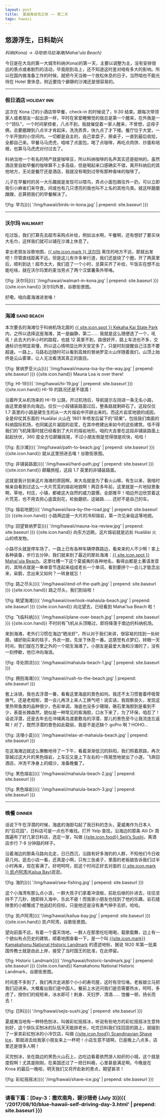```yaml
---
layout: post
title:  夏威夷自驾之旅 —— 第二天
tags: hawaii
---
```


## 悠游浮生，日料助兴

_科纳(Kona) -> 马哈依乌拉海滩(Mahai'ula Beach)_

今日是在大岛的第一大城市科纳(Kona)的第一天，主要以调整为主，没有安排很远的景点或者剧烈的活动，毕竟刚到岛上，还不知道这时差对咱有多大的影响。所以在国内做准备工作的时候，就把今天当做一个放松休息的日子。当然咱也不能光待在 Hotel 里休息，附近要找个僻静的沙滩还是很容易的。
<!--more-->

---

### 假日酒店 <small>HOLIDAY INN</small>
这次在 Kona 订的小酒店带早餐，check-in 的时候说了，9:30 结束。跟每次带领家人或者朋友一起出游一样，平时在家爱睡懒觉的我总是第一个醒来，在外我是一个“领队”，一个时间掌控者，八点不到，我就催促着一家人醒来，不曾想，这母子俩，总要磨蹭到八点半才肯起床，洗洗弄弄，快九点了才下楼。餐厅位于大堂，一个半开放的小空间内。一切都是自主的，自己拿盘子，擦桌子，一直到最后收拾，全都自己来。早餐马马虎虎，咱啃了点面包，喝了点咖啡，再吃点肉饼、炒蛋和培根，也算马马虎虎对付过去了。

科纳当地一个有名的特产就是咖啡豆，所以科纳咖啡的名声其实还是挺响的。虽然酒店里自助早餐的咖啡算不上多高级，但是喝起来口感确实不错，离开科纳后的其他地方，无论是餐厅还是酒店，我就没有喝到过带有那种香味的咖啡了。

儿子在早餐时的另一大乐趣就是发现可以喂鸟，弄点小面包屑往外一扔，可以立即吸引小麻雀们来夺食，间或也有几只漂亮的我也叫不上名的其他鸟类。就这样磨磨蹭蹭，总算把我们的早餐解决了。

![fig: 早鸟]({{ '/img/hawaii/birds-in-kona.jpg' | prepend: site.baseurl }})

---

### 沃尔玛 <small>WALMART</small>
吃过饭，我们打算先去超市采购点补给，例如淡水啊，午餐啊，还有想好了要买块大毛巾，这样我们就可以铺在沙滩上休息了。

拿出老朋友谷歌地图，[{{ site.icon.mark }} 沃尔玛](https://goo.gl/DMZmTC) 离住的地方不远，那就出发吧！尽管直线距离不远，但是这儿有许多单行道，我们还是绕了个圈，开了两英里后，顺利到达！超市太大，我们逛了一个小时，总算买齐了补给，午饭实在想不出能吃啥，就在沃尔玛里的麦当劳点了两个汉堡薯条外带咯。

![fig: 沃尔玛]({{ '/img/hawaii/walmart-in-kona.jpg' | prepend: site.baseurl }})
{{site.icon.hand}} <span>沃尔玛外景，谷歌街景图。</span>

好嘞，咱向着海滩进发咯！

---

### 海滩 <small>SAND BEACH</small>
本次要去的海滩位于科纳机场北面的 [{{ site.icon.spot }} Kekaha Kai State Park](https://goo.gl/jP7iJ4) 内，之所以选择这座海滩，其一是幽静，第二…… 我就是这么随便选了一个，吼吼！此去大约半小时的路程，也就 12 英里不到，路很好开，路上车流也不多，交通标识也明显易懂，所以这心情明显比昨天安定多了，只是时刻提醒自己注意不要超速。一路上，马路右边随时可以看到高耸的冒纳罗亚火山伴随着我们，山顶上始终是云山雾罩，让人无法看清其真正的面目。

![fig: 冒纳罗亚火山]({{ '/img/hawaii/mauna-loa-by-the-way.jpg' | prepend: site.baseurl }})
{{site.icon.hand}} <span>Mauna Loa is over there!</span>

![fig: HI-19]({{ '/img/hawaii/hi-19.jpg' | prepend: site.baseurl }})
{{site.icon.hand}} <span>HI-19 的路况还是不错滴！</span>

沿着昨天从机场来的 HI-19 公路，开过机场后，导航提示左拐进一条无名小路，由这里直接杀向海边。仅仅一小段铺装路面过后，整条路就剩碎石了。这段仅仅 1.7 英里的小路是硬生生的从一大片熔岩中开辟出来的。而这片岩浆地貌的成因，全是仰仗其东面的 Hualālai 火山在 1801 年喷发后留下的“硕果”。包括我们南面的科纳国际机场，也同属这片凝固的岩浆，在其中修建出来如今的这些建筑，怪不得我们的飞机降落时就已经看到了大片的熔岩地形。咱的大吉普在这段非铺装路面上起起伏伏，360 度全方位颠簸摇晃，不过小朋友倒是觉得很是欢快，哈哈！

![fig: 去沙滩]({{ '/img/hawaii/path-to-beach.jpg' | prepend: site.baseurl }})
{{site.icon.hand}} <span>就从这里拐进去咯！谷歌街景图。</span>

![fig: 非铺装路面]({{ '/img/hawaii/hard-path.jpg' | prepend: site.baseurl }})
{{site.icon.hand}} <span>颠簸旅程，这段 1.7 英里的非铺装路面。</span>

这就是我计划来这片海滩的原因啊，来大岛就是为了看火山嘛，有生以来，我啥时候亲自看到过这么一大片荒芜的熔岩地貌啊！两百多年前，这里就是一片地狱景象啊，草地，村庄，小镇，都被这大自然的威力震慑，全部推平！咱边开边欣赏着这片荒芜，也不用去担心底盘刮花，轮胎磨损，这破路…… 还好不是自己的车。

![fig: 熔岩地貌]({{ '/img/hawaii/lava-by-the-road.jpg' | prepend: site.baseurl }})
{{site.icon.hand}} <span>小路两边是一大片的冷却熔岩，第一次见亲临这等地貌。</span>

![fig: 回望冒纳罗亚]({{ '/img/hawaii/mauna-loa-review.jpg' | prepend: site.baseurl }})
{{site.icon.hand}} <span>向东方远眺，这片熔岩就是远处 Hualālai 火山的喷发物。</span>

小路尽头就是停车场了，一路上已有各种车辆停靠路边，看来来的人不少啊！拿上各种装备，步行五分钟，我们就来到了最近的那处海滩：[{{ site.icon.spot }} Mahai'ula Beach](https://goo.gl/Tu2Sut)。这里吐槽一下这个夏威夷的各种地名，看得出都是土著语发音的，其特点就是一串单音节连起来组成老长一个单词，看到要拼个一会儿才能念出来，染鹅，念出来又如何？一转身就忘！

![fig: 路之尽头]({{ '/img/hawaii/end-of-the-path.jpg' | prepend: site.baseurl }})
{{site.icon.hand}} <span>路之尽头，我们到站啦！</span>

![fig: 眺望海滩]({{ '/img/hawaii/overlook-mahaiula-beach.jpg' | prepend: site.baseurl }})
{{site.icon.hand}} <span>向北望去，已经看到 Mahai'lua Beach 啦！</span>

![fig: 飞临科纳]({{ '/img/hawaii/plane-over-beach.jpg' | prepend: site.baseurl }})
{{site.icon.hand}} <span>不时的有飞机从头顶略过，即将降落于南边的科纳机场。</span>

来到海滩，老外们习惯在海边“晒龙虾”，所以对于我们来讲，很容易的找到一处树荫，铺好刚买来的毯子，外衣一脱，先坐下休息一番。这感觉有点梦幻，转眼一天时间，我们就在万里之外的一个陌生海滩了。小朋友是最爱大海和沙滩的了，没有一刻停歇，他已冲向海浪。

![fig: 寻处阴凉]({{ '/img/hawaii/mahaiula-beach-1.jpg' | prepend: site.baseurl }})

![fig: 拥抱海滩]({{ '/img/hawaii/rush-to-the-beach.jpg' | prepend: site.baseurl }})

套上泳镜，我也去浮潜一番，看看这里海底的景色如何。我还不太习惯套着呼吸管换气，还是老规矩，潜一会儿再浮上来人工换气吧！说实话，我观察良久，发现这里热带鱼类的品种很少，色彩单调，海底也没多少珊瑚，礁石里海胆到是看到不少，表面长棘森然，貌似是一种常见的紫海胆，口水下来了，为了环保，咱忍了！话说浮潜，还是去年去在冲绳离岛渡嘉敷岛的浮潜，那儿的景色至今让我流连忘返啊！对了，既然浮潜的景色如此靓丽，我是不是还缺个 goPro 啊？HOHO...

![fig: 活埋小袁]({{ '/img/hawaii/relax-at-mahaiula-beach.jpg' | prepend: site.baseurl }})

在这海滩边就这么懒散地待了一下午，看着渐渐低沉的斜阳，我们照着原路，再次穿越过这大片的黑色熔岩，上车后又是上下左右的一阵晃悠地驶出了小道，飞奔回酒店，冲洗干净身上的细沙，准备晚餐了。

![fig: 黑色熔岩]({{ '/img/hawaii/mahaiula-beach-2.jpg' | prepend: site.baseurl }})

![fig: 黑色熔岩]({{ '/img/hawaii/mahaiula-beach-3.jpg' | prepend: site.baseurl }})

---

### 晚餐 <small>DINNER</small>

话说下午在浮潜的时候，海底的海胆勾起了我日料的念头，夏威夷作为日本人的“后花园”，日料店可是一点也不难找。打开 Yelp 查找，沿海边的那条 Alii Dr 周围遍布了好几家日料店，选定一家，叫做 [{{site.icon.food}} Seiji’s Sushi](https://goo.gl/UAZuUn)，离酒店步行 7-8 分钟路的样子。

沿着海边的那条马路向北走，日已西沉，沿路有好多海钓的人群，不知他们今日收获几何。逛去小店一看，还真是小啊，只有三张桌子，里面的老板娘告诉我们过半小时再来，现在客满了。好吧呵呵，趁这个时间正好去对面的 [{{ site.icon.mark }} 凯卢阿湾(Kailua Bay)](https://goo.gl/L1T7Yv)逛逛。

![fig: 海钓]({{ '/img/hawaii/sea-fishing.jpg' | prepend: site.baseurl }})

这个小海湾有那么点小浪，一群大孩子们拿着冲浪板，前赴后继的扑进去，往往坚持不了几秒，随即摔入海中，乐此不疲！而我家小朋友也找到了他的乐趣，岩石缝隙里的小螃蟹成了他追赶的目标，只是他还是没有勇气伸手去抓，哈哈。

![fig: 凯卢阿湾]({{ '/img/hawaii/kailua-bay.jpg' | prepend: site.baseurl }})
{{site.icon.hand}} <span>凯卢阿湾，谷歌街景图。</span>

望向前面不远，有着一个露天场地，一群人在那里吃吃喝喝，载歌载舞，边上有一个貌似有点历史的建筑，顺着地图查看一下，是一个叫 [{{site.icon.mark}} Kamakahonu National Historic Landmark](https://goo.gl/V1moE8) 的遗迹地标，据说 1820 年第一批美国传教士就是由此上岸，接受了当时国王的批准，在此停留。

![fig: Historic Landmark]({{ '/img/hawaii/historic-landmark.jpg' | prepend: site.baseurl }})
{{site.icon.hand}} <span>Kamakahonu National Historic Landmark，谷歌街景图。</span>

时间差不多到了，我们再次走进那个小小的寿司屋，这时有空位咯，老板娘立马把我们迎进来。大概看出我们是中国人，餐前上水还问我们是否需要热水，呵呵，多虑了，按你们的规矩来，冰水即可！刺身、天妇罗、清酒…… 饱餐一顿，扬长而去！

![fig: 日料]({{ '/img/hawaii/sejis-sushi.jpg' | prepend: site.baseurl }})

夏威夷当地有一种特色刨冰，叫做彩虹摇摇冰，听说有些地方的彩虹摇摇冰生意特别好，这个排队买刨冰的队伍天天能排老长，吃完日料我们往回逛的路上，就碰到了一家卖彩虹刨冰的小冷饮店，叫做 [{{site.icon.food}} Scandinavian Shave Ice](https://goo.gl/Gf9xBQ)，那就进去给我家小朋友来上一杯吧！小店生意不错啊，已是晚上八点多，店里还是很多人啊！

买完刨冰，坐在路边的黑色火山石上，边吃边看着依然游人如织的小城，这个就是度假啊！尤其是刚刚，在美国还过了一把日料瘾，心里甚是满足啊。今晚是在 Knoa 的最后一晚啦，明天我们又将开赴新的景点，期望甚浓！

![fig: 彩虹摇摇冰]({{ '/img/hawaii/shave-ice.jpg' | prepend: site.baseurl }})

---

### 请看下篇：[Day-3：撒欢南角，碧沙猎奇 (July 3)]({{ '/2017/08/10/blue-hawaii-self-driving-day-3.html' | prepend: site.baseurl }})